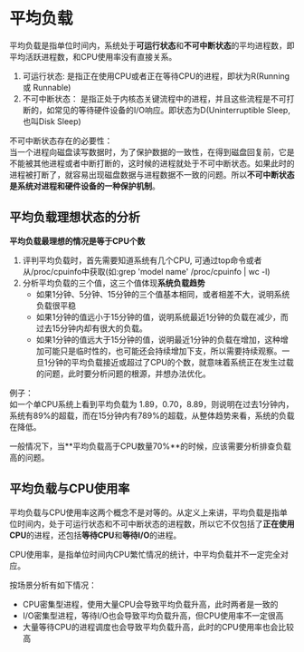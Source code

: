 # 平均负载

平均负载是指单位时间内，系统处于**可运行状态**和**不可中断状态**的平均进程数，即平均活跃进程数，和CPU使用率没有直接关系。

1. 可运行状态: 是指正在使用CPU或者正在等待CPU的进程，即状为R(Running 或 Runnable)
2. 不可中断状态： 是指正处于内核态关键流程中的进程，并且这些流程是不可打断的，如常见的等待硬件设备的I/O响应。即状态为D(Uninterruptible Sleep,也叫Disk Sleep)

不可中断状态存在的必要性：  
当一个进程向磁盘读写数据时，为了保护数据的一致性，在得到磁盘回复前，它是不能被其他进程或者中断打断的，这时候的进程就处于不可中断状态。如果此时的进程被打断了，就容易出现磁盘数据与进程数据不一致的问题。所以**不可中断状态是系统对进程和硬件设备的一种保护机制**。

## 平均负载理想状态的分析

**平均负载最理想的情况是等于CPU个数**

1. 评判平均负载时，首先需要知道系统有几个CPU, 可通过top命令或者从/proc/cpuinfo中获取(如:grep 'model name' /proc/cpuinfo | wc -l)
2. 分析平均负载的三个值，这三个值体现**系统负载趋势**
    * 如果1分钟、5分钟、15分钟的三个值基本相同，或者相差不大，说明系统负载很平稳
    * 如果1分钟的值远小于15分钟的值，说明系统最近1分钟的负载在减少，而过去15分钟内却有很大的负载。
    * 如果1分钟的值远大于15分钟的值，说明最近1分钟的负载在增加，这种增加可能只是临时性的，也可能还会持续增加下支，所以需要持续观察。一旦1分钟的平均负载接近或超过了CPU的个数，就意味着系统正在发生过载的问题，此时要分析问题的根源，并想办法优化。

例子：  
如一个单CPU系统上看到平均负载为 1.89，0.70，8.89，则说明在过去1分钟内，系统有89%的超载，而在15分钟内有789%的超载，从整体趋势来看，系统的负载在降低。

一般情况下，当**平均负载高于CPU数量70%**的时候，应该需要分析排查负载高的问题。

## 平均负载与CPU使用率

平均负载与CPU使用率这两个概念不是对等的。从定义上来讲，平均负载是指单位时间内，处于可运行状态和不可中断状态的进程数，所以它不仅包括了**正在使用CPU**的进程，还包括**等待CPU**和**等待I/O**的进程。

CPU使用率，是指单位时间内CPU繁忙情况的统计，中平均负载并不一定完全对应。

按场景分析有如下情况：  
* CPU密集型进程，使用大量CPU会导致平均负载升高，此时两者是一致的
* I/O密集型进程，等待I/O也会导致平均负载升高，但CPU使用率不一定很高
* 大量等待CPU的进程调度也会导致平均负载升高，此时的CPU使用率也会比较高

